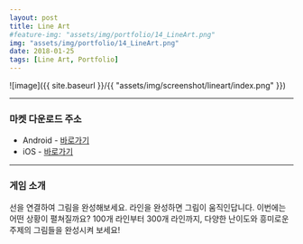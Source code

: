 ```yaml
---
layout: post
title: Line Art
#feature-img: "assets/img/portfolio/14_LineArt.png"
img: "assets/img/portfolio/14_LineArt.png"
date: 2018-01-25
tags: [Line Art, Portfolio]
---
```


![image]({{ site.baseurl }}/{{ "assets/img/screenshot/lineart/index.png" }}) 

---

### 마켓 다운로드 주소

* Android - [바로가기](https://play.google.com/store/apps/details?id=com.gamefox.lineart)
* iOS - [바로가기](https://itunes.apple.com/us/app/line-art-puzzle/id1340124051?ls=1&mt=8)

---

### 게임 소개

선을 연결하여 그림을 완성해보세요. 
라인을 완성하면 그림이 움직인답니다.
이번에는 어떤 상황이 펼쳐질까요?
100개 라인부터 300개 라인까지, 다양한 난이도와 흥미로운 주제의 그림들을 완성시켜 보세요!




